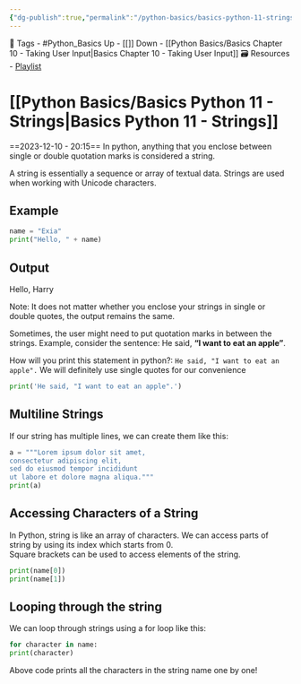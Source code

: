 ```yaml
---
{"dg-publish":true,"permalink":"/python-basics/basics-python-11-strings/","noteIcon":""}
---
```



🧶 Tags - #Python_Basics 
Up - [[]]
Down - [[Python Basics/Basics Chapter 10 - Taking User Input\|Basics Chapter 10 - Taking User Input]]
🗃 Resources - [Playlist](https://www.youtube.com/playlist?list=PLu0W_9lII9agwh1XjRt242xIpHhPT2llg)
# [[Python Basics/Basics Python 11 - Strings\|Basics Python 11 - Strings]]
==2023-12-10 - 20:15==
In python, anything that you enclose between single or double quotation marks is considered a string.

A string is essentially a sequence or array of textual data. Strings are used when working with Unicode characters.
## Example
```python
name = "Exia"
print("Hello, " + name)
```
## Output
Hello, Harry

Note: It does not matter whether you enclose your strings in single or double quotes, the output remains the same.

Sometimes, the user might need to put quotation marks in between the strings. Example, consider the sentence: He said, **“I want to eat an apple”**.

How will you print this statement in python?: `He said, "I want to eat an apple".` We will definitely use single quotes for our convenience

```python
print('He said, "I want to eat an apple".')
```
## Multiline Strings
If our string has multiple lines, we can create them like this:

```python
a = """Lorem ipsum dolor sit amet,
consectetur adipiscing elit,
sed do eiusmod tempor incididunt
ut labore et dolore magna aliqua."""
print(a)
```
## Accessing Characters of a String
In Python, string is like an array of characters. We can access parts of string by using its index which starts from 0.  
Square brackets can be used to access elements of the string.

```python
print(name[0])
print(name[1])
```
## Looping through the string
We can loop through strings using a for loop like this:
```python
for character in name:
print(character)
```
Above code prints all the characters in the string name one by one!